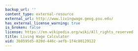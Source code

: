 ```yaml
---
backup_url: ''
content_type: external-resource
external_url: http://www.livingwage.geog.psu.edu/
has_external_license_warning: true
is_broken: false
license: https://en.wikipedia.org/wiki/All_rights_reserved
title: Living Wage Calculator
uid: 3b8595d5-820d-446c-aefb-1f4c80129122
---
```

